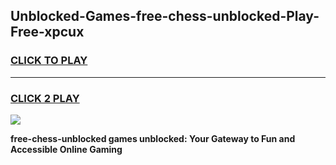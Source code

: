 
## Unblocked-Games-free-chess-unblocked-Play-Free-xpcux
<h3>
<a href="https://premium76.site?title=free-chess-unblocked&ref=10A">CLICK TO PLAY</a></h3>
<hr>

<h3>
<a href="https://premium76.site?title=free-chess-unblocked&ref=10A">CLICK 2 PLAY</a>
  
</h3>

<a href="https://premium76.site?title=free-chess-unblocked&ref=10A"><img src="https://clearcache.store/games.png"></a>


**free-chess-unblocked games unblocked: Your Gateway to Fun and Accessible Online Gaming**
